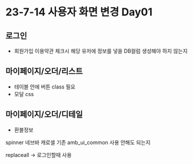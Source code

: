# 23-7-14 사용자 화면 변경 Day01

## 로그인

- 회원가입 이용약관 체크시 해당 유저에 정보를 넣을 DB컬럼 생성해야 하지 않는지

## 마이페이지/오더/리스트

- 테이블 안에 버튼 class 필요
- 모달 css

## 마이페이지/오더/디테일

- 환불정보

spinner 
네브바 캐로셀
기존 amb_ui_common 사용 안해도 되는지

replaceall -> 로그인할때 사용
